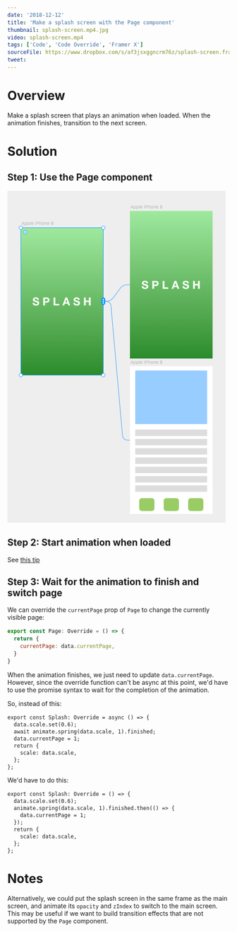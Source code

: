 ```yaml
---
date: '2018-12-12'
title: 'Make a splash screen with the Page component'
thumbnail: splash-screen.mp4.jpg
video: splash-screen.mp4
tags: ['Code', 'Code Override', 'Framer X']
sourceFile: https://www.dropbox.com/s/af3jsxggncrm76z/splash-screen.framerx?dl=0
tweet:
---
```


# Overview

Make a splash screen that plays an animation when loaded. When the animation finishes, transition to the next screen.

# Solution

## Step 1: Use the Page component

![page component](./media/page-component.png)

## Step 2: Start animation when loaded

See [this tip](/tips/animate-onload)

## Step 3: Wait for the animation to finish and switch page

We can override the `currentPage` prop of `Page` to change the currently visible page:

```js
export const Page: Override = () => {
  return {
    currentPage: data.currentPage,
  }
}
```

When the animation finishes, we just need to update `data.currentPage`. However, since the override function can't be async at this point, we'd have to use the promise syntax to wait for the completion of the animation.

So, instead of this:

```jsx{3-4}
export const Splash: Override = async () => {
  data.scale.set(0.6);
  await animate.spring(data.scale, 1).finished;
  data.currentPage = 1;
  return {
    scale: data.scale,
  };
};
```

We'd have to do this:

```jsx{3-5}
export const Splash: Override = () => {
  data.scale.set(0.6);
  animate.spring(data.scale, 1).finished.then(() => {
    data.currentPage = 1;
  });
  return {
    scale: data.scale,
  };
};
```

# Notes

Alternatively, we could put the splash screen in the same frame as the main screen, and animate its `opacity` and `zIndex` to switch to the main screen. This may be useful if we want to build transition effects that are not supported by the `Page` component.
